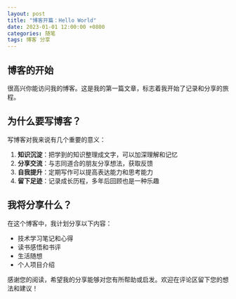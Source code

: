 ```yaml
---
layout: post
title: "博客开篇：Hello World"
date: 2023-01-01 12:00:00 +0800
categories: 随笔
tags: 博客 分享
---
```


## 博客的开始

很高兴你能访问我的博客。这是我的第一篇文章，标志着我开始了记录和分享的旅程。

## 为什么要写博客？

写博客对我来说有几个重要的意义：

1. **知识沉淀**：把学到的知识整理成文字，可以加深理解和记忆
2. **分享交流**：与志同道合的朋友分享想法，获取反馈
3. **自我提升**：定期写作可以提高表达能力和思考能力
4. **留下足迹**：记录成长历程，多年后回顾也是一种乐趣

## 我将分享什么？

在这个博客中，我计划分享以下内容：

- 技术学习笔记和心得
- 读书感悟和书评
- 生活随想
- 个人项目介绍

感谢您的阅读，希望我的分享能够对您有所帮助或启发。欢迎在评论区留下您的想法和建议！ 